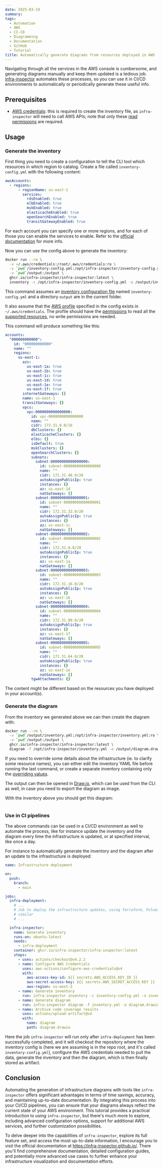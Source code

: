 ```yaml
---
date: 2025-03-19
summary:
tags:
  - Automation
  - AWS
  - CI-CD
  - Diagramming
  - Documentation
  - GitHub
  - Tutorial
title: Automatically generate diagrams from resources deployed in AWS
---
```


Navigating through all the services in the AWS console is cumbersome, and
generating diagrams manually and keep them updated is a tedious job.
[infra-inspector](https://infra-inspector.github.io/) automates these processes,
so you can use it in CI/CD environments to automatically or periodically
generate these useful info.

<!--more-->

## Prerequisites

* [AWS credentials](https://docs.aws.amazon.com/cli/latest/userguide/cli-configure-files.html):
  this is required to create the inventory file, as `infra-inspector` will need
  to call AWS APIs; note that only these
  [read permissions](https://infra-inspector.github.io/reference/configuration/aws-permissions/)
  are required.

## Usage

### Generate the inventory

First thing you need to create a configuration to tell the CLI tool which
resources in which region to catalog. Create a file called
`inventory-config.yml` with the following content:

```yaml
awsAccounts:
  - regions:
      - regionName: us-east-1
        services:
          rdsEnabled: true
          elbEnabled: true
          mskEnabled: true
          elasticacheEnabled: true
          openSearchEnabled: true
          transitGatewayEnabled: true
```

For each account you can specify one or more regions, and for each of those you
can enable the services to enable. Refer to the
[official documentation](https://infra-inspector.github.io/reference/configuration/inventory/)
for more info.

Now you can use the config above to generate the inventory:

```bash
docker run --rm \
  -v ~/.aws/credentials:/root/.aws/credentials:ro \
  -v `pwd`/inventory-config.yml:/opt/infra-inspector/inventory-config.yml:ro \
  -v `pwd`/output:/output \
  ghcr.io/infra-inspector/infra-inspector:latest \
  inventory -c /opt/infra-inspector/inventory-config.yml -o /output/inventory.yml
```

This command assumes an
[inventory configuration file](../reference/configuration/inventory.md) named
`inventory-config.yml` and a directory `output` are in the current folder.

It also assume that the
[AWS profile](https://docs.aws.amazon.com/cli/latest/userguide/cli-configure-files.html)
specified in the config exists in `~/.aws/credentials`. The profile should have
the [permissions](../reference/configuration/aws-permissions.md) to read all the
[supported resources](../reference/supported_resources.md), no write permissions
are needed.

This command will produce something like this:

```yaml
accounts:
  "000000000000":
    id: "000000000000"
    name: ""
    regions:
      us-east-1:
        azs:
          us-east-1a: true
          us-east-1b: true
          us-east-1c: true
          us-east-1d: true
          us-east-1e: true
          us-east-1f: true
        internetGateways: []
        name: us-east-1
        transitGateways: {}
        vpcs:
          vpc-0000000000000000:
            id: vpc-0000000000000000
            name: ""
            cidr: 172.31.0.0/16
            dbClusters: {}
            elasticacheClusters: {}
            elbs: {}
            isDefault: true
            mskClusters: {}
            openSearchClusters: {}
            subnets:
              subnet-00000000000000000:
                id: subnet-00000000000000000
                name: ""
                cidr: 172.31.48.0/20
                autoAssignPublicIp: true
                instances: {}
                az: us-east-1d
                natGateways: []
              subnet-00000000000000001:
                id: subnet-00000000000000001
                name: ""
                cidr: 172.31.32.0/20
                autoAssignPublicIp: true
                instances: {}
                az: us-east-1c
                natGateways: []
              subnet-00000000000000002:
                id: subnet-00000000000000002
                name: ""
                cidr: 172.31.0.0/20
                autoAssignPublicIp: true
                instances: {}
                az: us-east-1a
                natGateways: []
              subnet-00000000000000003:
                id: subnet-00000000000000003
                name: ""
                cidr: 172.31.16.0/20
                autoAssignPublicIp: true
                instances: {}
                az: us-east-1b
                natGateways: []
              subnet-00000000000000004:
                id: subnet-00000000000000004
                name: ""
                cidr: 172.31.80.0/20
                autoAssignPublicIp: true
                instances: {}
                az: us-east-1f
                natGateways: []
              subnet-00000000000000005:
                id: subnet-00000000000000005
                name: ""
                cidr: 172.31.64.0/20
                autoAssignPublicIp: true
                instances: {}
                az: us-east-1e
                natGateways: []
            tgwAttachments: {}
```

The content might be different based on the resources you have deployed in your
account(s).

### Generate the diagram

From the inventory we generated above we can then create the diagram with:

```bash
docker run --rm \
  -v `pwd`/output/inventory.yml:/opt/infra-inspector/inventory.yml:ro \
  -v `pwd`/output:/output \
  ghcr.io/infra-inspector/infra-inspector:latest \
  diagram -f /opt/infra-inspector/inventory.yml -o /output/diagram.drawio
```

If you need to override some details about the infrastructure (ie. to clarify
some resource names), you can either edit the inventory YAML file before running
the last command, or create a separate inventory containing only the
[overriding values](https://infra-inspector.github.io/guides/properties_override/).

The output can then be opened in [Draw.io](https://www.drawio.com/), which can
be used from the CLI as well, in case you need to export the diagram as image.

With the inventory above you should get this diagram:

<!-- draw.io diagram -->
<div class="mxgraph" style="max-width:100%;border:1px solid transparent;" data-mxgraph="{&quot;highlight&quot;:&quot;#0000ff&quot;,&quot;nav&quot;:true,&quot;resize&quot;:true,&quot;toolbar&quot;:&quot;zoom layers tags lightbox&quot;,&quot;edit&quot;:&quot;_blank&quot;,&quot;xml&quot;:&quot;&lt;mxfile&gt;&lt;diagram id=\&quot;aws\&quot; name=\&quot;AWS\&quot;&gt;&lt;mxGraphModel dx=\&quot;1216\&quot; dy=\&quot;1024\&quot; grid=\&quot;1\&quot; gridSize=\&quot;10\&quot; guides=\&quot;1\&quot; tooltips=\&quot;1\&quot; connect=\&quot;1\&quot; arrows=\&quot;1\&quot; fold=\&quot;1\&quot; page=\&quot;1\&quot; pageScale=\&quot;1\&quot; pageWidth=\&quot;1169\&quot; pageHeight=\&quot;827\&quot; background=\&quot;#2A2A2A\&quot; math=\&quot;0\&quot; shadow=\&quot;0\&quot;&gt;&lt;root&gt;&lt;mxCell id=\&quot;root\&quot;/&gt;&lt;mxCell id=\&quot;regions-wrapper\&quot; value=\&quot;Regions\&quot; parent=\&quot;root\&quot;&gt;&lt;mxGeometry x=\&quot;40\&quot; y=\&quot;20\&quot; as=\&quot;geometry\&quot;/&gt;&lt;/mxCell&gt;&lt;mxCell id=\&quot;us-east-1\&quot; value=\&quot;us-east-1\&quot; style=\&quot;points=[[0,0],[0.25,0],[0.5,0],[0.75,0],[1,0],[1,0.25],[1,0.5],[1,0.75],[1,1],[0.75,1],[0.5,1],[0.25,1],[0,1],[0,0.75],[0,0.5],[0,0.25]];outlineConnect=0;gradientColor=none;html=1;fontSize=12;fontStyle=0;container=1;pointerEvents=0;collapsible=0;recursiveResize=0;shape=mxgraph.aws4.group;grIcon=mxgraph.aws4.group_region;strokeColor=#147EBA;fillColor=none;verticalAlign=top;align=left;spacingLeft=30;fontColor=#147EBA;dashed=1;\&quot; parent=\&quot;regions-wrapper\&quot; vertex=\&quot;1\&quot;&gt;&lt;mxGeometry width=\&quot;1980\&quot; height=\&quot;300\&quot; as=\&quot;geometry\&quot;/&gt;&lt;/mxCell&gt;&lt;mxCell id=\&quot;us-east-1a\&quot; value=\&quot;us-east-1a\&quot; style=\&quot;sketch=0;outlineConnect=0;gradientColor=none;html=1;fontSize=12;fontStyle=0;shape=mxgraph.aws4.group;grIcon=mxgraph.aws4.group_availability_zone;strokeColor=#E8E8E8;fillColor=none;verticalAlign=top;align=left;spacingLeft=30;fontColor=#E8E8E8;dashed=1;\&quot; parent=\&quot;us-east-1\&quot; vertex=\&quot;1\&quot;&gt;&lt;mxGeometry x=\&quot;40\&quot; y=\&quot;40\&quot; width=\&quot;300\&quot; height=\&quot;240\&quot; as=\&quot;geometry\&quot;/&gt;&lt;/mxCell&gt;&lt;mxCell id=\&quot;us-east-1b\&quot; value=\&quot;us-east-1b\&quot; style=\&quot;sketch=0;outlineConnect=0;gradientColor=none;html=1;fontSize=12;fontStyle=0;shape=mxgraph.aws4.group;grIcon=mxgraph.aws4.group_availability_zone;strokeColor=#E8E8E8;fillColor=none;verticalAlign=top;align=left;spacingLeft=30;fontColor=#E8E8E8;dashed=1;\&quot; parent=\&quot;us-east-1\&quot; vertex=\&quot;1\&quot;&gt;&lt;mxGeometry x=\&quot;360\&quot; y=\&quot;40\&quot; width=\&quot;300\&quot; height=\&quot;240\&quot; as=\&quot;geometry\&quot;/&gt;&lt;/mxCell&gt;&lt;mxCell id=\&quot;us-east-1c\&quot; value=\&quot;us-east-1c\&quot; style=\&quot;sketch=0;outlineConnect=0;gradientColor=none;html=1;fontSize=12;fontStyle=0;shape=mxgraph.aws4.group;grIcon=mxgraph.aws4.group_availability_zone;strokeColor=#E8E8E8;fillColor=none;verticalAlign=top;align=left;spacingLeft=30;fontColor=#E8E8E8;dashed=1;\&quot; parent=\&quot;us-east-1\&quot; vertex=\&quot;1\&quot;&gt;&lt;mxGeometry x=\&quot;680\&quot; y=\&quot;40\&quot; width=\&quot;300\&quot; height=\&quot;240\&quot; as=\&quot;geometry\&quot;/&gt;&lt;/mxCell&gt;&lt;mxCell id=\&quot;us-east-1d\&quot; value=\&quot;us-east-1d\&quot; style=\&quot;sketch=0;outlineConnect=0;gradientColor=none;html=1;fontSize=12;fontStyle=0;shape=mxgraph.aws4.group;grIcon=mxgraph.aws4.group_availability_zone;strokeColor=#E8E8E8;fillColor=none;verticalAlign=top;align=left;spacingLeft=30;fontColor=#E8E8E8;dashed=1;\&quot; parent=\&quot;us-east-1\&quot; vertex=\&quot;1\&quot;&gt;&lt;mxGeometry x=\&quot;1000\&quot; y=\&quot;40\&quot; width=\&quot;300\&quot; height=\&quot;240\&quot; as=\&quot;geometry\&quot;/&gt;&lt;/mxCell&gt;&lt;mxCell id=\&quot;us-east-1e\&quot; value=\&quot;us-east-1e\&quot; style=\&quot;sketch=0;outlineConnect=0;gradientColor=none;html=1;fontSize=12;fontStyle=0;shape=mxgraph.aws4.group;grIcon=mxgraph.aws4.group_availability_zone;strokeColor=#E8E8E8;fillColor=none;verticalAlign=top;align=left;spacingLeft=30;fontColor=#E8E8E8;dashed=1;\&quot; parent=\&quot;us-east-1\&quot; vertex=\&quot;1\&quot;&gt;&lt;mxGeometry x=\&quot;1320\&quot; y=\&quot;40\&quot; width=\&quot;300\&quot; height=\&quot;240\&quot; as=\&quot;geometry\&quot;/&gt;&lt;/mxCell&gt;&lt;mxCell id=\&quot;us-east-1f\&quot; value=\&quot;us-east-1f\&quot; style=\&quot;sketch=0;outlineConnect=0;gradientColor=none;html=1;fontSize=12;fontStyle=0;shape=mxgraph.aws4.group;grIcon=mxgraph.aws4.group_availability_zone;strokeColor=#E8E8E8;fillColor=none;verticalAlign=top;align=left;spacingLeft=30;fontColor=#E8E8E8;dashed=1;\&quot; parent=\&quot;us-east-1\&quot; vertex=\&quot;1\&quot;&gt;&lt;mxGeometry x=\&quot;1640\&quot; y=\&quot;40\&quot; width=\&quot;300\&quot; height=\&quot;240\&quot; as=\&quot;geometry\&quot;/&gt;&lt;/mxCell&gt;&lt;mxCell id=\&quot;accounts-wrapper\&quot; value=\&quot;Accounts\&quot; parent=\&quot;root\&quot;&gt;&lt;mxGeometry x=\&quot;20\&quot; y=\&quot;100\&quot; width=\&quot;2040\&quot; height=\&quot;200\&quot; as=\&quot;geometry\&quot;/&gt;&lt;/mxCell&gt;&lt;mxCell id=\&quot;000000000000\&quot; value=\&quot;000000000000\&quot; style=\&quot;sketch=0;outlineConnect=0;gradientColor=none;html=1;fontSize=12;fontStyle=0;shape=mxgraph.aws4.group;grIcon=mxgraph.aws4.group_aws_cloud;strokeColor=#AAB7B8;fillColor=none;verticalAlign=top;align=left;spacingLeft=30;fontColor=#AAB7B8;dashed=0;\&quot; parent=\&quot;accounts-wrapper\&quot; vertex=\&quot;1\&quot;&gt;&lt;mxGeometry width=\&quot;2020\&quot; height=\&quot;180\&quot; as=\&quot;geometry\&quot;/&gt;&lt;/mxCell&gt;&lt;mxCell id=\&quot;vpc-0000000000000000\&quot; value=\&quot;vpc-0000000000000000 - 172.31.0.0/16\&quot; style=\&quot;points=[[0,0],[0.25,0],[0.5,0],[0.75,0],[1,0],[1,0.25],[1,0.5],[1,0.75],[1,1],[0.75,1],[0.5,1],[0.25,1],[0,1],[0,0.75],[0,0.5],[0,0.25]];outlineConnect=0;gradientColor=none;html=1;fontSize=12;fontStyle=0;container=1;pointerEvents=0;collapsible=0;recursiveResize=0;shape=mxgraph.aws4.group;grIcon=mxgraph.aws4.group_vpc;strokeColor=#248814;fillColor=none;verticalAlign=top;align=left;spacingLeft=30;fontColor=#AAB7B8;dashed=0;\&quot; parent=\&quot;000000000000\&quot; vertex=\&quot;1\&quot;&gt;&lt;mxGeometry x=\&quot;40\&quot; y=\&quot;40\&quot; width=\&quot;1940\&quot; height=\&quot;120\&quot; as=\&quot;geometry\&quot;/&gt;&lt;/mxCell&gt;&lt;mxCell id=\&quot;subnet-00000000000000002\&quot; value=\&quot;subnet-00000000000000002&amp;lt;br&amp;gt;172.31.0.0/20\&quot; style=\&quot;points=[[0,0],[0.25,0],[0.5,0],[0.75,0],[1,0],[1,0.25],[1,0.5],[1,0.75],[1,1],[0.75,1],[0.5,1],[0.25,1],[0,1],[0,0.75],[0,0.5],[0,0.25]];outlineConnect=0;gradientColor=none;html=1;fontSize=12;fontStyle=0;container=1;pointerEvents=0;collapsible=0;recursiveResize=0;shape=mxgraph.aws4.group;grIcon=mxgraph.aws4.group_security_group;grStroke=0;verticalAlign=top;align=left;spacingLeft=30;dashed=0;strokeColor=#248814;fillColor=#E9F3E6;fontColor=#248814;\&quot; parent=\&quot;vpc-0000000000000000\&quot; vertex=\&quot;1\&quot;&gt;&lt;mxGeometry x=\&quot;40\&quot; y=\&quot;40\&quot; width=\&quot;260\&quot; height=\&quot;60\&quot; as=\&quot;geometry\&quot;/&gt;&lt;/mxCell&gt;&lt;mxCell id=\&quot;subnet-00000000000000003\&quot; value=\&quot;subnet-00000000000000003&amp;lt;br&amp;gt;172.31.16.0/20\&quot; style=\&quot;points=[[0,0],[0.25,0],[0.5,0],[0.75,0],[1,0],[1,0.25],[1,0.5],[1,0.75],[1,1],[0.75,1],[0.5,1],[0.25,1],[0,1],[0,0.75],[0,0.5],[0,0.25]];outlineConnect=0;gradientColor=none;html=1;fontSize=12;fontStyle=0;container=1;pointerEvents=0;collapsible=0;recursiveResize=0;shape=mxgraph.aws4.group;grIcon=mxgraph.aws4.group_security_group;grStroke=0;verticalAlign=top;align=left;spacingLeft=30;dashed=0;strokeColor=#248814;fillColor=#E9F3E6;fontColor=#248814;\&quot; parent=\&quot;vpc-0000000000000000\&quot; vertex=\&quot;1\&quot;&gt;&lt;mxGeometry x=\&quot;360\&quot; y=\&quot;40\&quot; width=\&quot;260\&quot; height=\&quot;60\&quot; as=\&quot;geometry\&quot;/&gt;&lt;/mxCell&gt;&lt;mxCell id=\&quot;subnet-00000000000000001\&quot; value=\&quot;subnet-00000000000000001&amp;lt;br&amp;gt;172.31.32.0/20\&quot; style=\&quot;points=[[0,0],[0.25,0],[0.5,0],[0.75,0],[1,0],[1,0.25],[1,0.5],[1,0.75],[1,1],[0.75,1],[0.5,1],[0.25,1],[0,1],[0,0.75],[0,0.5],[0,0.25]];outlineConnect=0;gradientColor=none;html=1;fontSize=12;fontStyle=0;container=1;pointerEvents=0;collapsible=0;recursiveResize=0;shape=mxgraph.aws4.group;grIcon=mxgraph.aws4.group_security_group;grStroke=0;verticalAlign=top;align=left;spacingLeft=30;dashed=0;strokeColor=#248814;fillColor=#E9F3E6;fontColor=#248814;\&quot; parent=\&quot;vpc-0000000000000000\&quot; vertex=\&quot;1\&quot;&gt;&lt;mxGeometry x=\&quot;680\&quot; y=\&quot;40\&quot; width=\&quot;260\&quot; height=\&quot;60\&quot; as=\&quot;geometry\&quot;/&gt;&lt;/mxCell&gt;&lt;mxCell id=\&quot;subnet-00000000000000000\&quot; value=\&quot;subnet-00000000000000000&amp;lt;br&amp;gt;172.31.48.0/20\&quot; style=\&quot;points=[[0,0],[0.25,0],[0.5,0],[0.75,0],[1,0],[1,0.25],[1,0.5],[1,0.75],[1,1],[0.75,1],[0.5,1],[0.25,1],[0,1],[0,0.75],[0,0.5],[0,0.25]];outlineConnect=0;gradientColor=none;html=1;fontSize=12;fontStyle=0;container=1;pointerEvents=0;collapsible=0;recursiveResize=0;shape=mxgraph.aws4.group;grIcon=mxgraph.aws4.group_security_group;grStroke=0;verticalAlign=top;align=left;spacingLeft=30;dashed=0;strokeColor=#248814;fillColor=#E9F3E6;fontColor=#248814;\&quot; parent=\&quot;vpc-0000000000000000\&quot; vertex=\&quot;1\&quot;&gt;&lt;mxGeometry x=\&quot;1000\&quot; y=\&quot;40\&quot; width=\&quot;260\&quot; height=\&quot;60\&quot; as=\&quot;geometry\&quot;/&gt;&lt;/mxCell&gt;&lt;mxCell id=\&quot;subnet-00000000000000005\&quot; value=\&quot;subnet-00000000000000005&amp;lt;br&amp;gt;172.31.64.0/20\&quot; style=\&quot;points=[[0,0],[0.25,0],[0.5,0],[0.75,0],[1,0],[1,0.25],[1,0.5],[1,0.75],[1,1],[0.75,1],[0.5,1],[0.25,1],[0,1],[0,0.75],[0,0.5],[0,0.25]];outlineConnect=0;gradientColor=none;html=1;fontSize=12;fontStyle=0;container=1;pointerEvents=0;collapsible=0;recursiveResize=0;shape=mxgraph.aws4.group;grIcon=mxgraph.aws4.group_security_group;grStroke=0;verticalAlign=top;align=left;spacingLeft=30;dashed=0;strokeColor=#248814;fillColor=#E9F3E6;fontColor=#248814;\&quot; parent=\&quot;vpc-0000000000000000\&quot; vertex=\&quot;1\&quot;&gt;&lt;mxGeometry x=\&quot;1320\&quot; y=\&quot;40\&quot; width=\&quot;260\&quot; height=\&quot;60\&quot; as=\&quot;geometry\&quot;/&gt;&lt;/mxCell&gt;&lt;mxCell id=\&quot;subnet-00000000000000004\&quot; value=\&quot;subnet-00000000000000004&amp;lt;br&amp;gt;172.31.80.0/20\&quot; style=\&quot;points=[[0,0],[0.25,0],[0.5,0],[0.75,0],[1,0],[1,0.25],[1,0.5],[1,0.75],[1,1],[0.75,1],[0.5,1],[0.25,1],[0,1],[0,0.75],[0,0.5],[0,0.25]];outlineConnect=0;gradientColor=none;html=1;fontSize=12;fontStyle=0;container=1;pointerEvents=0;collapsible=0;recursiveResize=0;shape=mxgraph.aws4.group;grIcon=mxgraph.aws4.group_security_group;grStroke=0;verticalAlign=top;align=left;spacingLeft=30;dashed=0;strokeColor=#248814;fillColor=#E9F3E6;fontColor=#248814;\&quot; parent=\&quot;vpc-0000000000000000\&quot; vertex=\&quot;1\&quot;&gt;&lt;mxGeometry x=\&quot;1640\&quot; y=\&quot;40\&quot; width=\&quot;260\&quot; height=\&quot;60\&quot; as=\&quot;geometry\&quot;/&gt;&lt;/mxCell&gt;&lt;mxCell id=\&quot;000000000000-gw-wrapper\&quot; value=\&quot;\&quot; parent=\&quot;000000000000\&quot;&gt;&lt;mxGeometry x=\&quot;1830\&quot; width=\&quot;220\&quot; height=\&quot;30\&quot; as=\&quot;geometry\&quot;/&gt;&lt;/mxCell&gt;&lt;/root&gt;&lt;/mxGraphModel&gt;&lt;/diagram&gt;&lt;/mxfile&gt;&quot;}"></div>
<script type="text/javascript" src="https://viewer.diagrams.net/js/viewer-static.min.js"></script>

### Use in CI pipelines

The above commands can be used in a CI/CD environment as well to automate the
process, like for instance update the inventory and the diagram every time the
infrastructure is updated, or at specified interval, like once a day.

For instance to automatically generate the inventory and the diagram after an
update to the infrastructure is deployed:

```yaml
name: Infrastructure deployment

on:
  push:
    branch:
      - main

jobs:
  infra-deployment:
    # ...
    # Job to deploy the infrastructure updates, using Terraform, Pulumi or
    # similar
    # ...

  infra-inspector:
    name: Generate inventory
    runs-on: ubuntu-latest
    needs:
      - infra-deployment
    container: ghcr.io/infra-inspector/infra-inspector:latest
    steps:
      - uses: actions/checkout@v4.2.2
      - name: Configure AWS Credentials
        uses: aws-actions/configure-aws-credentials@v4
        with:
          aws-access-key-id: ${{ secrets.AWS_ACCESS_KEY_ID }}
          aws-secret-access-key: ${{ secrets.AWS_SECRET_ACCESS_KEY }}
          aws-region: us-west-2
      - name: Generate inventory
        run: infra-inspector inventory -c inventory-config.yml -o inventory.yml
      - name: Generate diagram
        run: infra-inspector diagram -f inventory.yml -o diagram.drawio
      - name: Archive code coverage results
        uses: actions/upload-artifact@v4
        with:
          name: diagram
          path: diagram.drawio
```

Here the job `infra-inspector` will run only after `infra-deployment` has been
successfully completed, and it will checkout the repository where the inventory
config is (here we are assuming is in the repo root, and it's called
`inventory-config.yml`), configure the AWS credentials needed to pull the data,
generate the inventory and then the diagram, which is then finally stored
as artifact.

## Conclusion

Automating the generation of infrastructure diagrams with tools like
`infra-inspector` offers significant advantages in terms of time savings,
accuracy, and maintaining up-to-date documentation. By integrating this process
into your CI/CD pipelines, you can ensure that your diagrams always reflect the
current state of your AWS environment. This tutorial provides a practical
introduction to using `infra-inspector`, but there's much more to explore,
including advanced configuration options, support for additional AWS services,
and further customization possibilities.

To delve deeper into the capabilities of `infra-inspector`, explore its full
feature set, and access the most up-to-date information, I encourage you to
visit the official documentation at https://infra-inspector.github.io/. There
you'll find comprehensive documentation, detailed configuration guides, and
potentially more advanced use cases to further enhance your infrastructure
visualization and documentation efforts.
